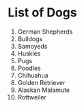 # List of Dogs
1. German Shepherds
2. Bulldogs
3. Samoyeds
4. Huskies
5. Pugs
6. Poodles
7. Chihuahua
8. Golden Retriever
9. Alaskan Malamute
10. Rottweiler







